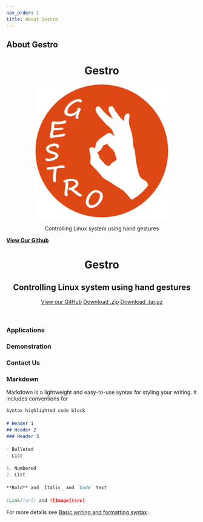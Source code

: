 ```yaml
---
nav_order: 1
title: About Gestro
---
```


## About Gestro

<h1 align="center">Gestro</h1>
<p align="center">
  <a href="https://github.com/RandomGuy-coder/Gestro">
    <img src="assets/gestro_logo.png" alt="Gestro Logo" width="350">
  </a>

  <p align="center">Controlling Linux system using hand gestures</p>
</p>

[**View Our Github**](https://github.com/RandomGuy-coder/Gestro)

<header class="page-header" role="banner">
  <h1 class="project-name">Gestro</h1>
  <h2 class="project-tagline">Controlling Linux system using hand gestures</h2>
  <a href="https://github.com/RandomGuy-coder/Gestro" class="btn">View our GitHub</a>
  <a href="" class="btn">Download .zip</a>
  <a href="" class="btn">Download .tar.gz</a>
</header>

### Applications
### Demonstration
### Contact Us



### Markdown

Markdown is a lightweight and easy-to-use syntax for styling your writing. It includes conventions for

```markdown
Syntax highlighted code block

# Header 1
## Header 2
### Header 3

- Bulleted
- List

1. Numbered
2. List

**Bold** and _Italic_ and `Code` text

[Link](url) and ![Image](src)
```

For more details see [Basic writing and formatting syntax](https://docs.github.com/en/github/writing-on-github/getting-started-with-writing-and-formatting-on-github/basic-writing-and-formatting-syntax).
